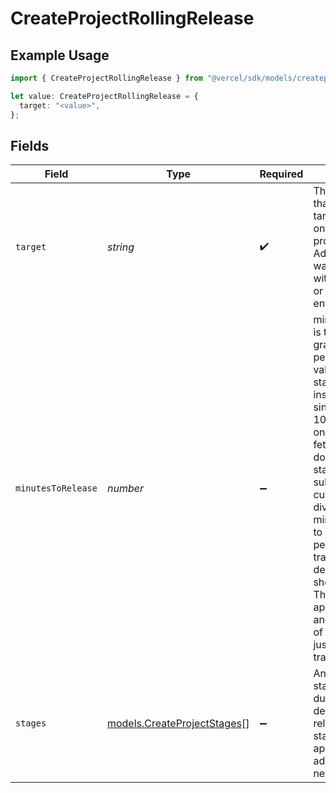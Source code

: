 # CreateProjectRollingRelease

## Example Usage

```typescript
import { CreateProjectRollingRelease } from "@vercel/sdk/models/createprojectop.js";

let value: CreateProjectRollingRelease = {
  target: "<value>",
};
```

## Fields

| Field                                                                                                                                                                                                                                                                                                                                                                                                                                                                  | Type                                                                                                                                                                                                                                                                                                                                                                                                                                                                   | Required                                                                                                                                                                                                                                                                                                                                                                                                                                                               | Description                                                                                                                                                                                                                                                                                                                                                                                                                                                            |
| ---------------------------------------------------------------------------------------------------------------------------------------------------------------------------------------------------------------------------------------------------------------------------------------------------------------------------------------------------------------------------------------------------------------------------------------------------------------------- | ---------------------------------------------------------------------------------------------------------------------------------------------------------------------------------------------------------------------------------------------------------------------------------------------------------------------------------------------------------------------------------------------------------------------------------------------------------------------- | ---------------------------------------------------------------------------------------------------------------------------------------------------------------------------------------------------------------------------------------------------------------------------------------------------------------------------------------------------------------------------------------------------------------------------------------------------------------------- | ---------------------------------------------------------------------------------------------------------------------------------------------------------------------------------------------------------------------------------------------------------------------------------------------------------------------------------------------------------------------------------------------------------------------------------------------------------------------- |
| `target`                                                                                                                                                                                                                                                                                                                                                                                                                                                               | *string*                                                                                                                                                                                                                                                                                                                                                                                                                                                               | :heavy_check_mark:                                                                                                                                                                                                                                                                                                                                                                                                                                                     | The environment that the release targets, currently only supports production. Adding in case we want to configure with alias groups or custom environments.                                                                                                                                                                                                                                                                                                            |
| `minutesToRelease`                                                                                                                                                                                                                                                                                                                                                                                                                                                     | *number*                                                                                                                                                                                                                                                                                                                                                                                                                                                               | :heavy_minus_sign:                                                                                                                                                                                                                                                                                                                                                                                                                                                     | minutesToRelease is the total time to gradually shift percentages. This value overrides stages and instead creates a single smooth 0-100 stage. So once we have fetched the document with the start time, subtract from the current time, and divide by total minutesToRelease, to determine what percentage of traffic the new deployment should be serving. There is no approval required, and for the case of Vercel, it would just slowly shift traffic 0 to 100%. |
| `stages`                                                                                                                                                                                                                                                                                                                                                                                                                                                               | [models.CreateProjectStages](../models/createprojectstages.md)[]                                                                                                                                                                                                                                                                                                                                                                                                       | :heavy_minus_sign:                                                                                                                                                                                                                                                                                                                                                                                                                                                     | An array of all the stages required during a deployment release. each stage requires an approval before advancing to the next stage.                                                                                                                                                                                                                                                                                                                                   |